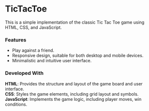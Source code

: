 <h1>TicTacToe</h1>
This is a simple implementation of the classic Tic Tac Toe game using HTML, CSS, and JavaScript.
<br>
<h3>Features</h3>
<ul>
  <li>Play against a friend.</li>
  <li>Responsive design, suitable for both desktop and mobile devices.</li>
  <li>Minimalistic and intuitive user interface.</li>
</ul>
<h3>Developed With</h3>
<b>HTML</b>: Provides the structure and layout of the game board and user interface.<br>
<b>CSS</b>: Styles the game elements, including grid layout and symbols.<br>
<b>JavaScript</b>: Implements the game logic, including player moves, win conditions.
